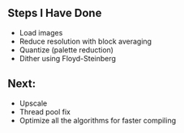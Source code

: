 ## Steps I Have Done

- Load images
- Reduce resolution with block averaging
- Quantize (palette reduction)
- Dither using Floyd-Steinberg

## Next:
- Upscale
- Thread pool fix
- Optimize all the algorithms for faster compiling